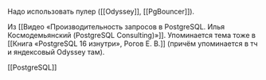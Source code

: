 Надо использовать пулер ([[Odyssey]], [[PgBouncer]]).

Из [[Видео «Производительность запросов в PostgreSQL. Илья Космодемьянский (PostgreSQL Consulting)»]]. Упоминается тема тоже в [[Книга «PostgreSQL 16 изнутри», Рогов Е. В.]] (причём упоминается в тч и яндексовый Odyssey там).

[[PostgreSQL]]